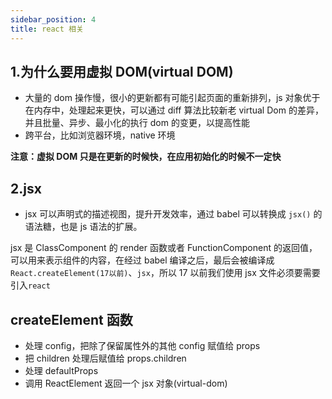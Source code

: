```yaml
---
sidebar_position: 4
title: react 相关
---
```


## 1.为什么要用虚拟 DOM(virtual DOM)

- 大量的 dom 操作慢，很小的更新都有可能引起页面的重新排列，js 对象优于在内存中，处理起来更快，可以通过 diff 算法比较新老 virtual Dom 的差异，并且批量、异步、最小化的执行 dom 的变更，以提高性能
- 跨平台，比如浏览器环境，native 环境

**注意：虚拟 DOM 只是在更新的时候快，在应用初始化的时候不一定快**

## 2.jsx

- jsx 可以声明式的描述视图，提升开发效率，通过 babel 可以转换成 `jsx()` 的语法糖，也是 js 语法的扩展。

jsx 是 ClassComponent 的 render 函数或者 FunctionComponent 的返回值，可以用来表示组件的内容，在经过 babel 编译之后，最后会被编译成 `React.createElement(17以前)`、`jsx`，所以 17 以前我们使用 jsx 文件必须要需要引入`react`

## createElement 函数

- 处理 config，把除了保留属性外的其他 config 赋值给 props
- 把 children 处理后赋值给 props.children
- 处理 defaultProps
- 调用 ReactElement 返回一个 jsx 对象(virtual-dom)
